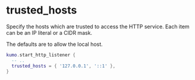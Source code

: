 # trusted_hosts

Specify the hosts which are trusted to access the HTTP service.
Each item can be an IP literal or a CIDR mask.

The defaults are to allow the local host.

```lua
kumo.start_http_listener {
  -- ..
  trusted_hosts = { '127.0.0.1', '::1' },
}
```


